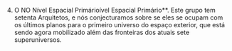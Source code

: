 ﻿4. O NO Nível Espacial Primárioível Espacial Primário**. Este grupo tem setenta Arquitetos, e nós conjecturamos sobre se eles se ocupam com os últimos planos para o primeiro universo do espaço exterior, que está sendo agora mobilizado além das fronteiras dos atuais sete superuniversos.
